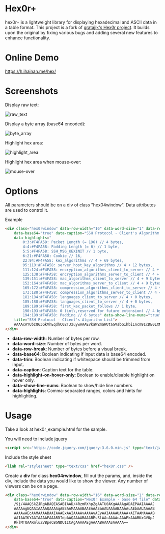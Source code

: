 # Hex0r+

hex0r+ is a lightweight library for displaying hexadecimal and ASCII data in a table format. This project is a fork of [gratajik's Hex0r project](https://github.com/gratajik/Hex0r). It builds upon the original by fixing various bugs and adding several new features to enhance functionality.

# Online Demo

https://h.ihainan.me/hex/

# Screenshots

Display raw text:

![raw_text](https://imgur.ihainan.me/mfczqQB.png)

Display a byte array (base64 encoded):

![byte_array](https://imgur.ihainan.me/mfczqQB.png)

Highlight hex area:

![highlight_area](https://imgur.ihainan.me/omliFks.png)

Highlight hex area when mouse-over:

![mouse-over](https://imgur.ihainan.me/GGsttE5.png)

# Options

All parameters should be on a div of class "hex04window".  Data attributes are used to control it.

Example
```` html
<div class="hex0rwindow" data-row-width="16" data-word-size="1" data-row-break="8" data-trim="true"
    data-base64="true" data-caption="SSH Protocol - Client's Algorithm List" data-highlight-on-hover-only="true"
    data-highlights="
        0:3:#F4FA58: Packet Length (= 196) // 4 bytes,
        4:4:#F4FA58: Padding Length (= 6) // 1 byte,
        5:5:#F4FA58: SSH_MSG_KEXINIT // 1 byte,
        6:21:#F4FA58: Cookie // 16,
        22:94:#F4FA58: kex_algorithms // 4 + 69 bytes,
        95:110:#F4FA58: server_host_key_algorithms // 4 + 12 bytes,
        111:124:#F4FA58: encryption_algorithms_client_to_server // 4 + 10 bytes,
        125:138:#F4FA58: encryption_algorithms_server_to_client // 4 + 10 bytes,
        139:151:#F4FA58: mac_algorithms_client_to_server // 4 + 9 bytes,
        152:164:#F4FA58: mac_algorithms_server_to_client // 4 + 9 bytes,
        165:172:#F4FA58: compression_algorithms_client_to_server // 4 + 4 bytes,
        173:180:#F4FA58: compression_algorithms_server_to_client // 4 + 4 bytes,
        181:184:#F4FA58: languages_client_to_server // 4 + 0 bytes,
        185:188:#F4FA58: languages_client_to_server // 4 + 0 bytes,
        189:189:#F4FA58: first_kex_packet_follows // 1 byte,
        190:193:#F4FA58: 0 (int\,reserved for future extension) // 4 bytes,
        194:199:#F4FA58: Padding // 6 bytes" data-show-line-nums="true"
    title="SSH Protocol - Client's Algorithm List">
    AAAAxAYUbzQ63GkVhEqdhC02TJzuywAAAEVkaWZmaWUtaGVsbG1hbi1ncm91cDE0LXNoYTI1NixleHQtaW5mby1jLGtleC1zdHJpY3QtYy12MDBAb3BlbnNzaC5jb20AAAAMcnNhLXNoYTItNTEyAAAACmFlczI1Ni1jdHIAAAAKYWVzMjU2LWN0cgAAAAlobWFjLXNoYTEAAAAJaG1hYy1zaGExAAAABG5vbmUAAAAEbm9uZQAAAAAAAAAAAAAAAAAAAAAAAAA=
</div>
````


* **data-row-width**: Number of bytes per row.
* **data-word-size**: Number of bytes per word.
* **data-row-break**: Number of bytes before a visual break.
* **data-base64**: Boolean indicating if input data is base64 encoded.
* **data-trim**: Boolean indicating if whitespace should be trimmed from input.
* **data-caption**: Caption text for the table.
* **data-highlight-on-hover-only**: Boolean to enable/disable highlight on hover only.
* **data-show-line-nums**: Boolean to show/hide line numbers.
* **data-highlights**: Comma-separated ranges, colors and hints for highlighting.

# Usage

Take a look at hex0r_example.html for the sample.

You will need to include jquery
``` html
<script src="https://code.jquery.com/jquery-3.6.0.min.js" type="text/javascript"></script>
````

Include the style sheet 
``` html
<link rel="stylesheet" type="text/css" href="hex0r.css" />
````

Create a **div** for class **hex04rwindow**, fill out the params, and, inside the div, include the data you would like to show the viewer.  Any number of viewers can be on a page.

``` html
<div class="hex0rwindow" data-row-width="16" data-word-size="1" data-row-break="8" data-trim="true"
    data-base64="true" data-caption="Hex0r Example - base 64 file" data-highlights="" data-show-line-nums="true">
    /9j/4AAQSkZJRgABAQEASABIAAD/4RzmRXhpZgAATU0AKgAAAAgADAEPAAIAAAAJ
    AAAAngEQAAIAAAAQAAAAqAESAAMAAAABAAEAAAEaAAUAAAABAAAAuAEbAAUAAAAB
    AAAAwAEoAAMAAAABAAIAAAExAAIAAAAvAAAAyAEyAAIAAAAUAAAA+AITAAMAAAAB
    AAIAAIKYAAIAAAAFAAABDIdpAAQAAAABAAABEsSlAAcAAAAcAAAEkAAABKxGVUpJ
    RklMTQAARmluZVBpeCBGNDU1ICAgAAAAAEgAAAABAAAASAAAAA==
</div>
```
